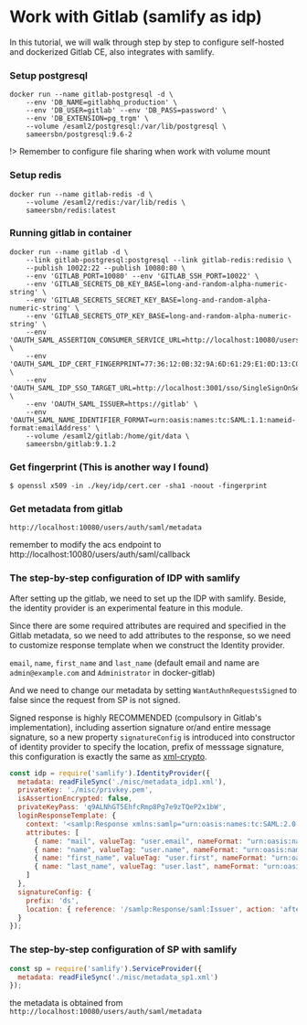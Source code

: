 # Work with Gitlab (samlify as idp)

In this tutorial, we will walk through step by step to configure self-hosted and dockerized Gitlab CE, also integrates with samlify.

### Setup postgresql

```
docker run --name gitlab-postgresql -d \
    --env 'DB_NAME=gitlabhq_production' \
    --env 'DB_USER=gitlab' --env 'DB_PASS=password' \
    --env 'DB_EXTENSION=pg_trgm' \
    --volume /esaml2/postgresql:/var/lib/postgresql \
    sameersbn/postgresql:9.6-2
```
!> Remember to configure file sharing when work with volume mount

### Setup redis

```
docker run --name gitlab-redis -d \
    --volume /esaml2/redis:/var/lib/redis \
    sameersbn/redis:latest
```

### Running gitlab in container

```
docker run --name gitlab -d \
    --link gitlab-postgresql:postgresql --link gitlab-redis:redisio \
    --publish 10022:22 --publish 10080:80 \
    --env 'GITLAB_PORT=10080' --env 'GITLAB_SSH_PORT=10022' \
    --env 'GITLAB_SECRETS_DB_KEY_BASE=long-and-random-alpha-numeric-string' \
    --env 'GITLAB_SECRETS_SECRET_KEY_BASE=long-and-random-alpha-numeric-string' \
    --env 'GITLAB_SECRETS_OTP_KEY_BASE=long-and-random-alpha-numeric-string' \
    --env 'OAUTH_SAML_ASSERTION_CONSUMER_SERVICE_URL=http://localhost:10080/users/auth/saml/callback' \
    --env 'OAUTH_SAML_IDP_CERT_FINGERPRINT=77:36:12:0B:32:9A:6D:61:29:E1:0D:13:C0:FF:63:1A:B9:22:FC:3C' \
    --env 'OAUTH_SAML_IDP_SSO_TARGET_URL=http://localhost:3001/sso/SingleSignOnService/gitlab' \
    --env 'OAUTH_SAML_ISSUER=https://gitlab' \
    --env 'OAUTH_SAML_NAME_IDENTIFIER_FORMAT=urn:oasis:names:tc:SAML:1.1:nameid-format:emailAddress' \
    --volume /esaml2/gitlab:/home/git/data \
    sameersbn/gitlab:9.1.2
```

### Get fingerprint (This is another way I found)

```console
$ openssl x509 -in ./key/idp/cert.cer -sha1 -noout -fingerprint
```

### Get metadata from gitlab

`http://localhost:10080/users/auth/saml/metadata`

remember to modify the acs endpoint to http://localhost:10080/users/auth/saml/callback

### The step-by-step configuration of IDP with samlify

After setting up the gitlab, we need to set up the IDP with samlify. Beside, the identity provider is an experimental feature in this module.

Since there are some required attributes are required and specified in the Gitlab metadata, so we need to add attributes to the response, so we need to customize response template when we construct the Identity provider.

`email`, `name`, `first_name` and `last_name` (default email and name are `admin@example.com` and `Administrator` in docker-gitlab)

And we need to change our metadata by setting `WantAuthnRequestsSigned` to false since the request from SP is not signed.

Signed response is highly RECOMMENDED (compulsory in Gitlab's implementation), including assertion signature or/and entire message signature, so a new property `signatureConfig` is introduced into constructor of identity provider to specify the location, prefix of messsage signature, this configuration is exactly the same as [xml-crypto](https://github.com/yaronn/xml-crypto#examples).

```javascript
const idp = require('samlify').IdentityProvider({
  metadata: readFileSync('./misc/metadata_idp1.xml'),
  privateKey: './misc/privkey.pem',
  isAssertionEncrypted: false,
  privateKeyPass: 'q9ALNhGT5EhfcRmp8Pg7e9zTQeP2x1bW',
  loginResponseTemplate: {
    context: '<samlp:Response xmlns:samlp="urn:oasis:names:tc:SAML:2.0:protocol" xmlns:saml="urn:oasis:names:tc:SAML:2.0:assertion" ID="{ID}" Version="2.0" IssueInstant="{IssueInstant}" Destination="{Destination}"><saml:Issuer>{Issuer}</saml:Issuer><samlp:Status><samlp:StatusCode Value="{StatusCode}"/></samlp:Status><saml:Assertion ID="{AssertionID}" Version="2.0" IssueInstant="{IssueInstant}" xmlns:saml="urn:oasis:names:tc:SAML:2.0:assertion"><saml:Issuer>{Issuer}</saml:Issuer><saml:Subject><saml:NameID Format="{NameIDFormat}">{NameID}</saml:NameID><saml:SubjectConfirmation Method="urn:oasis:names:tc:SAML:2.0:cm:bearer"><saml:SubjectConfirmationData NotOnOrAfter="{SubjectConfirmationDataNotOnOrAfter}" Recipient="{SubjectRecipient}"/></saml:SubjectConfirmation></saml:Subject><saml:Conditions NotBefore="{ConditionsNotBefore}" NotOnOrAfter="{ConditionsNotOnOrAfter}"><saml:AudienceRestriction><saml:Audience>{Audience}</saml:Audience></saml:AudienceRestriction></saml:Conditions><AuthnStatement AuthnInstant="{IssueInstant}"> <AuthnContext><AuthnContextClassRef>AuthnContextClassRef</AuthnContextClassRef></AuthnContext></AuthnStatement></samlp:Response>',
    attributes: [
      { name: "mail", valueTag: "user.email", nameFormat: "urn:oasis:names:tc:SAML:2.0:attrname-format:basic", valueXsiType: "xs:string" },
      { name: "name", valueTag: "user.name", nameFormat: "urn:oasis:names:tc:SAML:2.0:attrname-format:basic", valueXsiType: "xs:string" },
      { name: "first_name", valueTag: "user.first", nameFormat: "urn:oasis:names:tc:SAML:2.0:attrname-format:basic", valueXsiType: "xs:string" },
      { name: "last_name", valueTag: "user.last", nameFormat: "urn:oasis:names:tc:SAML:2.0:attrname-format:basic", valueXsiType: "xs:string" },
    ]
  },
  signatureConfig: {
    prefix: 'ds',
    location: { reference: '/samlp:Response/saml:Issuer', action: 'after' }
  }
});
```

### The step-by-step configuration of SP with samlify

```javascript
const sp = require('samlify').ServiceProvider({
  metadata: readFileSync('./misc/metadata_sp1.xml')
});
```

the metadata is obtained from `http://localhost:10080/users/auth/saml/metadata`
